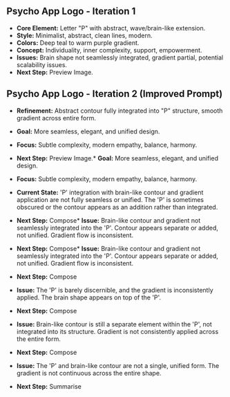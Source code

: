 ## Psycho App Logo - Iteration 1

*   **Core Element:** Letter "P" with abstract, wave/brain-like extension.
*   **Style:** Minimalist, abstract, clean lines, modern.
*   **Colors:** Deep teal to warm purple gradient.
*   **Concept:** Individuality, inner complexity, support, empowerment.
*   **Issues:** Brain shape not seamlessly integrated, gradient partial, potential scalability issues.
*   **Next Step:** Preview Image.

## Psycho App Logo - Iteration 2 (Improved Prompt)

*   **Refinement:** Abstract contour fully integrated into "P" structure, smooth gradient across entire form.
*   **Goal:** More seamless, elegant, and unified design.
*   **Focus:** Subtle complexity, modern empathy, balance, harmony.
*   **Next Step:** Preview Image.*   **Goal:** More seamless, elegant, and unified design.
*   **Focus:** Subtle complexity, modern empathy, balance, harmony.
*   **Current State:** 'P' integration with brain-like contour and gradient application are not fully seamless or unified. The 'P' is sometimes obscured or the contour appears as an addition rather than integrated.
*   **Next Step:** Compose*   **Issue:** Brain-like contour and gradient not seamlessly integrated into the 'P'. Contour appears separate or added, not unified. Gradient flow is inconsistent.
*   **Next Step:** Compose*   **Issue:** Brain-like contour and gradient not seamlessly integrated into the 'P'. Contour appears separate or added, not unified. Gradient flow is inconsistent.
*   **Next Step:** Compose

*   **Issue:** The 'P' is barely discernible, and the gradient is inconsistently applied. The brain shape appears on top of the 'P'.
*   **Next Step:** Compose

*   **Issue:** Brain-like contour is still a separate element within the 'P', not integrated into its structure. Gradient is not consistently applied across the entire form.
*   **Next Step:** Compose

*   **Issue:** The 'P' and brain-like contour are not a single, unified form. The gradient is not continuous across the entire shape.
*   **Next Step:** Summarise